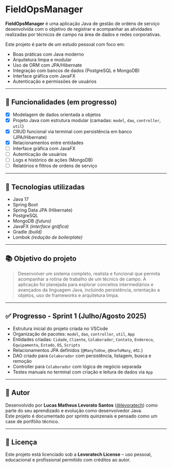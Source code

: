 # FieldOpsManager

**FieldOpsManager** é uma aplicação Java de gestão de ordens de serviço desenvolvida com o objetivo de registrar e acompanhar as atividades realizadas por técnicos de campo na área de dados e redes corporativas.

Este projeto é parte de um estudo pessoal com foco em:

- Boas práticas com Java moderno  
- Arquitetura limpa e modular  
- Uso de ORM com JPA/Hibernate  
- Integração com bancos de dados (PostgreSQL e MongoDB)  
- Interface gráfica com JavaFX  
- Autenticação e permissões de usuários  

---

## 🚀 Funcionalidades (em progresso)

- [x] Modelagem de dados orientada a objetos  
- [x] Projeto Java com estrutura modular (camadas: `model`, `dao`, `controller`, `util`)  
- [x] CRUD funcional via terminal com persistência em banco (JPA/Hibernate)  
- [x] Relacionamentos entre entidades  
- [ ] Interface gráfica com JavaFX  
- [ ] Autenticação de usuários  
- [ ] Logs e histórico de ações (MongoDB)  
- [ ] Relatórios e filtros de ordens de serviço  

---

## 🧱 Tecnologias utilizadas

- Java 17  
- Spring Boot  
- Spring Data JPA (Hibernate)  
- PostgreSQL  
- MongoDB *(futuro)*  
- JavaFX *(interface gráfica)*  
- Gradle *(build)*  
- Lombok *(redução de boilerplate)*  

---

## 📚 Objetivo do projeto

> Desenvolver um sistema completo, realista e funcional que permita acompanhar a rotina de trabalho de um técnico de campo. A aplicação foi planejada para explorar conceitos intermediários e avançados da linguagem Java, incluindo persistência, orientação a objetos, uso de frameworks e arquitetura limpa.

---

## ✅ Progresso - Sprint 1 (Julho/Agosto 2025)

- Estrutura inicial do projeto criada no VSCode  
- Organização de pacotes: `model`, `dao`, `controller`, `util`, `App`  
- Entidades criadas: `Cidade`, `Cliente`, `Colaborador`, `Contato`, `Endereco`, `Equipamento`, `Estado`, `OS`, `Scripts`  
- Relacionamentos JPA definidos (`@ManyToOne`, `@OneToMany`, etc.)  
- DAO criado para `Colaborador` com persistência, listagem, busca e remoção  
- Controller para `Colaborador` com lógica de negócio separada  
- Testes manuais no terminal com criação e leitura de dados via `App`  

---

## 🧠 Autor

Desenvolvido por **Lucas Matheus Levorato Santos** ([@levoratech](mailto:lucaslevorato@levoratech.com)) como parte do seu aprendizado e evolução como desenvolvedor Java.  
Este projeto é documentado por sprints quinzenais e pensado como um case de portfólio técnico.

---

## 📝 Licença

Este projeto está licenciado sob a **Levoratech License** – uso pessoal, educacional e profissional permitido com créditos ao autor.
